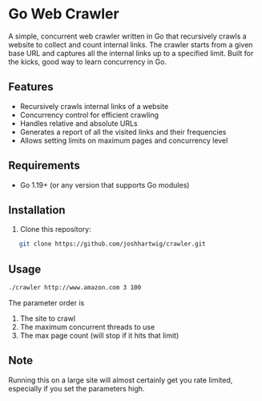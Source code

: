 # Go Web Crawler

A simple, concurrent web crawler written in Go that recursively crawls a website to collect and count internal links. The crawler starts from a given base URL and captures all the internal links up to a specified limit. Built for the kicks, good way to learn concurrency in Go.

## Features

- Recursively crawls internal links of a website
- Concurrency control for efficient crawling
- Handles relative and absolute URLs
- Generates a report of all the visited links and their frequencies
- Allows setting limits on maximum pages and concurrency level

## Requirements

- Go 1.19+ (or any version that supports Go modules)

## Installation

1. Clone this repository:

```bash
   git clone https://github.com/joshhartwig/crawler.git
```

## Usage

```bash
./crawler http://www.amazon.com 3 100
```

The parameter order is

1. The site to crawl
2. The maximum concurrent threads to use
3. The max page count (will stop if it hits that limit)

## Note

Running this on a large site will almost certainly get you rate limited, especially if you set the parameters high.